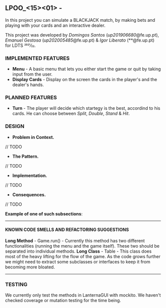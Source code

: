 ## LPOO_<15><01> - <BLACKJACK>

In this project you can simulate a BLACKJACK match, by making bets and playing with your cards and an interactive dealer.

This project was developed by *Domingos Santos* (*up201906680*@fe.up.pt), *Emanuel Gestosa* (*up202005485*@fe.up.pt) & *Igor Liberato* (**@fe.up.pt) for LDTS 2021⁄22.

### IMPLEMENTED FEATURES

- **Menu** - A basic menu that lets you either start the game or quit by taking input from the user.
- **Display Cards** - Display on the screen the cards in the player's and the dealer's hands.

### PLANNED FEATURES
  
- **Turn** - The player will decide which startegy is the best, accordind to his cards. He can choose between *Split*, *Double*, *Stand* & *Hit*.

### DESIGN

- **Problem in Context.** 
  
// TODO
  
- **The Pattern.** 
  
// TODO
  
- **Implementation.** 
  
// TODO
- **Consequences.** 
  
// TODO

**Example of one of such subsections**:

------

#### KNOWN CODE SMELLS AND REFACTORING SUGGESTIONS

**Long Method** - Game.run() - Currently this method has two different functionalities (running the menu and the game itself). These two should be separated into individual methods.
**Long Class** - Table - This class does most of the heavy lifting for the flow of the game. As the code grows further we might need to extract some subclasses or interfaces to keep it from becoming more bloated.

------

### TESTING
  
We currently only test the methods in LanternaGUI with mockito. We haven't checked coverage or mutation testing for the time being.
